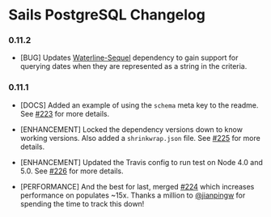 # Sails PostgreSQL Changelog

### 0.11.2

* [BUG] Updates [Waterline-Sequel](https://github.com/balderdashy/waterline-sequel) dependency to gain support for querying dates when they are represented as a string in the criteria.

### 0.11.1

* [DOCS] Added an example of using the `schema` meta key to the readme. See [#223](https://github.com/balderdashy/sails-postgresql/pull/223) for more details.

* [ENHANCEMENT] Locked the dependency versions down to know working versions. Also added a `shrinkwrap.json` file. See [#225](https://github.com/balderdashy/sails-postgresql/pull/225) for more details.

* [ENHANCEMENT] Updated the Travis config to run test on Node 4.0 and 5.0. See [#226](https://github.com/balderdashy/sails-postgresql/pull/226) for more details.

* [PERFORMANCE] And the best for last, merged [#224](https://github.com/balderdashy/sails-postgresql/pull/224) which increases performance on populates ~15x. Thanks a million to [@jianpingw](https://github.com/jianpingw) for spending the time to track this down!
